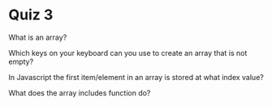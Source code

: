 # Quiz 3

What is an array?

Which keys on your keyboard can you use to create an array that is not empty?

In Javascript the first item/element in an array is stored at what index value?

What does the array includes function do?
